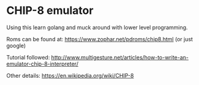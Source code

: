 # CHIP-8 emulator

Using this learn golang and muck around with lower level programming.

Roms can be found at: https://www.zophar.net/pdroms/chip8.html (or just google)

Tutorial followed: http://www.multigesture.net/articles/how-to-write-an-emulator-chip-8-interpreter/

Other details: https://en.wikipedia.org/wiki/CHIP-8